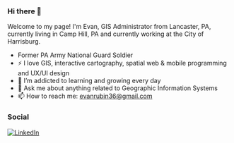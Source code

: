 ### Hi there 👋

Welcome to my page!
I'm Evan, GIS Administrator from  Lancaster, PA, currently living in Camp Hill, PA and currently working at the City of Harrisburg. 

- Former PA Army National Guard Soldier
- :zap: I love GIS, interactive cartography, spatial web & mobile programming and UX/UI design
- 🌱 I’m addicted to learning and growing every day
- 💬 Ask me about anything related to Geographic Information Systems
- 📫 How to reach me: evanrubin36@gmail.com




<h3>Social</h3>
<p>
  <a href="https://www.linkedin.com/in/evan-rubin-40393079/" target="_blank"><img alt="LinkedIn" src="https://img.shields.io/badge/linkedin-%230077B5.svg?&style=for-the-badge&logo=linkedin&logoColor=white" /></a>
</p>
